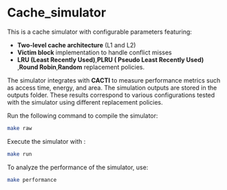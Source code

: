 # Cache_simulator
This is a cache simulator with configurable parameters featuring:
- **Two-level cache architecture** (L1 and L2)
- **Victim block** implementation to handle conflict misses
- **LRU (Least Recently Used)**,**PLRU ( Pseudo Least Recently Used)** ,**Round Robin**,**Random** replacement policies.

The simulator integrates with **CACTI** to measure performance metrics such as access time, energy, and area.
The simulation outputs are stored in the outputs folder. These results correspond to various configurations tested with the simulator using different replacement policies.

Run the following command to compile the simulator:
```bash
make raw
```
Execute the simulator with :
```bash
make run
```
To analyze the performance of the simulator, use:
```bash
make performance
```


